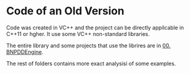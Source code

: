 # Code of an Old Version

Code was created in VC++ and the project can be directly appilcable in C++11 or hgher. It use some VC++ non-standard libraries.  

The entire library and some projects that use the librires are in [00. BNPDDEngine](00.%20BNPDDEngine/).

The rest of folders contains more exact analysisi of some examples.
